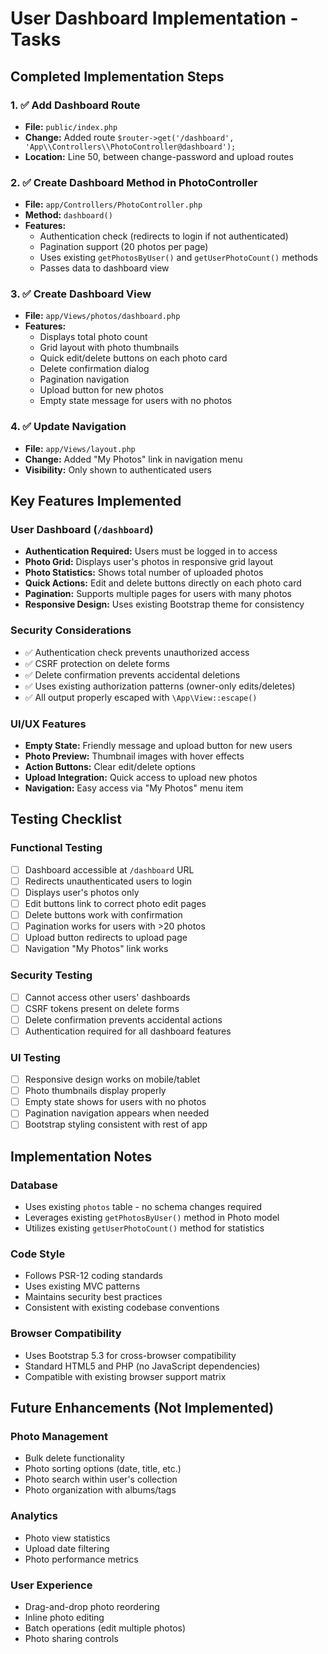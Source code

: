 # User Dashboard Implementation - Tasks

## Completed Implementation Steps

### 1. ✅ Add Dashboard Route
- **File:** `public/index.php`
- **Change:** Added route `$router->get('/dashboard', 'App\\Controllers\\PhotoController@dashboard');`
- **Location:** Line 50, between change-password and upload routes

### 2. ✅ Create Dashboard Method in PhotoController
- **File:** `app/Controllers/PhotoController.php`
- **Method:** `dashboard()`
- **Features:**
  - Authentication check (redirects to login if not authenticated)
  - Pagination support (20 photos per page)
  - Uses existing `getPhotosByUser()` and `getUserPhotoCount()` methods
  - Passes data to dashboard view

### 3. ✅ Create Dashboard View
- **File:** `app/Views/photos/dashboard.php`
- **Features:**
  - Displays total photo count
  - Grid layout with photo thumbnails
  - Quick edit/delete buttons on each photo card
  - Delete confirmation dialog
  - Pagination navigation
  - Upload button for new photos
  - Empty state message for users with no photos

### 4. ✅ Update Navigation
- **File:** `app/Views/layout.php`
- **Change:** Added "My Photos" link in navigation menu
- **Visibility:** Only shown to authenticated users

## Key Features Implemented

### User Dashboard (`/dashboard`)
- **Authentication Required:** Users must be logged in to access
- **Photo Grid:** Displays user's photos in responsive grid layout
- **Photo Statistics:** Shows total number of uploaded photos
- **Quick Actions:** Edit and delete buttons directly on each photo card
- **Pagination:** Supports multiple pages for users with many photos
- **Responsive Design:** Uses existing Bootstrap theme for consistency

### Security Considerations
- ✅ Authentication check prevents unauthorized access
- ✅ CSRF protection on delete forms
- ✅ Delete confirmation prevents accidental deletions
- ✅ Uses existing authorization patterns (owner-only edits/deletes)
- ✅ All output properly escaped with `\App\View::escape()`

### UI/UX Features
- **Empty State:** Friendly message and upload button for new users
- **Photo Preview:** Thumbnail images with hover effects
- **Action Buttons:** Clear edit/delete options
- **Upload Integration:** Quick access to upload new photos
- **Navigation:** Easy access via "My Photos" menu item

## Testing Checklist

### Functional Testing
- [ ] Dashboard accessible at `/dashboard` URL
- [ ] Redirects unauthenticated users to login
- [ ] Displays user's photos only
- [ ] Edit buttons link to correct photo edit pages
- [ ] Delete buttons work with confirmation
- [ ] Pagination works for users with >20 photos
- [ ] Upload button redirects to upload page
- [ ] Navigation "My Photos" link works

### Security Testing
- [ ] Cannot access other users' dashboards
- [ ] CSRF tokens present on delete forms
- [ ] Delete confirmation prevents accidental actions
- [ ] Authentication required for all dashboard features

### UI Testing
- [ ] Responsive design works on mobile/tablet
- [ ] Photo thumbnails display properly
- [ ] Empty state shows for users with no photos
- [ ] Pagination navigation appears when needed
- [ ] Bootstrap styling consistent with rest of app

## Implementation Notes

### Database
- Uses existing `photos` table - no schema changes required
- Leverages existing `getPhotosByUser()` method in Photo model
- Utilizes existing `getUserPhotoCount()` method for statistics

### Code Style
- Follows PSR-12 coding standards
- Uses existing MVC patterns
- Maintains security best practices
- Consistent with existing codebase conventions

### Browser Compatibility
- Uses Bootstrap 5.3 for cross-browser compatibility
- Standard HTML5 and PHP (no JavaScript dependencies)
- Compatible with existing browser support matrix

## Future Enhancements (Not Implemented)

### Photo Management
- Bulk delete functionality
- Photo sorting options (date, title, etc.)
- Photo search within user's collection
- Photo organization with albums/tags

### Analytics
- Photo view statistics
- Upload date filtering
- Photo performance metrics

### User Experience
- Drag-and-drop photo reordering
- Inline photo editing
- Batch operations (edit multiple photos)
- Photo sharing controls